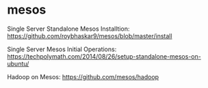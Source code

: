 # mesos

Single Server Standalone Mesos Installtion: https://github.com/roybhaskar9/mesos/blob/master/install

Single Server Mesos Initial Operations: https://techpolymath.com/2014/08/26/setup-standalone-mesos-on-ubuntu/

Hadoop on Mesos: https://github.com/mesos/hadoop

